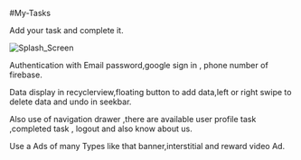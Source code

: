 #My-Tasks

Add your task and complete it.

![Splash_Screen](https://github.com/kathiyawadi6oru/Project-Images/blob/master/My%20Tasks/splash%20screen.jpg?=100x20)

Authentication with Email password,google sign in , phone number of firebase.

Data display in recyclerview,floating button to add data,left or right swipe to delete data and undo in seekbar.

Also use of navigation drawer ,there are available user profile task ,completed task , logout and also know about us.

Use a Ads of many Types like that banner,interstitial and reward video Ad.
